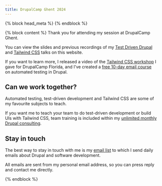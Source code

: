 ```yaml
---
title: DrupalCamp Ghent 2024
---
```


{% block head_meta %}
<meta name="robots" content="noindex">
{% endblock %}

{% block content %}
Thank you for attending my session at DrupalCamp Ghent.

You can view the slides and previous recordings of my [Test Driven Drupal][] and [Tailwind CSS][] talks on this website.

If you want to learn more, I released a video of the [Tailwind CSS workshop][workshop] I gave for DrupalCamp Florida, and I've created a [free 10-day email course][course] on automated testing in Drupal.

## Can we work together?

Automated testing, test-driven development and Tailwind CSS are some of my favourite subjects to teach.

If you want me to teach your team to do test-driven development or build UIs with Tailwind CSS, team training is included within my [unlimited monthly Drupal consulting][consulting].

## Stay in touch

The best way to stay in touch with me is my [email list] to which I send daily emails about Drupal and software development.

All emails are sent from my personal email address, so you can press reply and contact me directly.

[consulting]: /consulting
[course]: /atdc
[email list]: /daily
[tailwind css]: /talks/taking-flight-with-tailwind-css
[test driven drupal]: /talks/tdd-test-driven-drupal
[workshop]: /archive/2024/01/22/tailwind-css-workshop-recording

{% endblock %}
